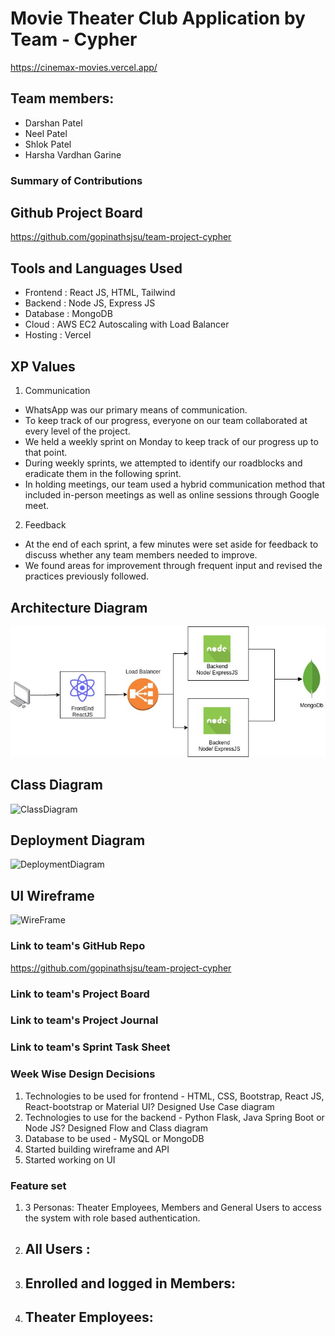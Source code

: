 # Movie Theater Club Application by Team - Cypher

https://cinemax-movies.vercel.app/

## Team members:

- Darshan Patel
- Neel Patel
- Shlok Patel
- Harsha Vardhan Garine

### Summary of Contributions

## Github Project Board

https://github.com/gopinathsjsu/team-project-cypher

## Tools and Languages Used

- Frontend : React JS, HTML, Tailwind
- Backend : Node JS, Express JS
- Database : MongoDB
- Cloud : AWS EC2 Autoscaling with Load Balancer
- Hosting : Vercel

## XP Values

1. Communication

- WhatsApp was our primary means of communication.
- To keep track of our progress, everyone on our team collaborated at every level of the project.
- We held a weekly sprint on Monday to keep track of our progress up to that point.
- During weekly sprints, we attempted to identify our roadblocks and eradicate them in the following sprint.
- In holding meetings, our team used a hybrid communication method that included in-person meetings as well as online sessions through Google meet.

2. Feedback

- At the end of each sprint, a few minutes were set aside for feedback to discuss whether any team members needed to improve.
- We found areas for improvement through frequent input and revised the practices previously followed.

## Architecture Diagram

![ArchitectureDiagram](https://github.com/gopinathsjsu/team-project-cypher/blob/main/documents/architecture_daigram.jpeg)

## Class Diagram

![ClassDiagram](link)

## Deployment Diagram

![DeploymentDiagram](link)

## UI Wireframe

![WireFrame](link)

### Link to team's GitHub Repo

https://github.com/gopinathsjsu/team-project-cypher

### Link to team's Project Board

<!-- Add project board -->

### Link to team's Project Journal

<!--  -->

### Link to team's Sprint Task Sheet

<!-- Add task sheet -->

### Week Wise Design Decisions

1. Technologies to be used for frontend - HTML, CSS, Bootstrap, React JS, React-bootstrap or Material UI? Designed Use Case diagram
2. Technologies to use for the backend - Python Flask, Java Spring Boot or Node JS? Designed Flow and Class diagram
3. Database to be used - MySQL or MongoDB
4. Started building wireframe and API
5. Started working on UI

### Feature set

1. 3 Personas: Theater Employees, Members and General Users to access the system with role based authentication.
2. ## All Users :
3. ## Enrolled and logged in Members:

4. ## Theater Employees:
